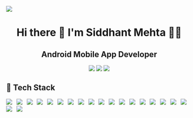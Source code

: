 ![](https://komarev.com/ghpvc/?username=Siddhant23&color=brightgreen&style=flat&label=Profile+Hits)
<h1 align='center'>
  Hi there 👋 I'm Siddhant Mehta 👨‍💻
</h1>
<h2 align='center'>
  Android Mobile App Developer
</h2>

<p align="center">

   <a href="mailto:mehtasiddhant23@gmail.com" target="_blank">
   <img src="https://img.shields.io/badge/-Gmail-c14438?style=flat&logo=Gmail&logoColor=white"/></a>
    
   <a href="https://www.linkedin.com/in/siddhant-mehta" target="_blank">
   <img src="https://img.shields.io/badge/-LinkedIn-blue?style=flat&logo=Linkedin&logoColor=white"/></a>
   
   <a href="https://github.com/Siddhant23" target="_blank">
   <img src="https://img.shields.io/badge/-Github-000?style=flat&logo=Github&logoColor=white"/></a>

</p>


##  🔨 Tech Stack

<p align="left">
  <img src="https://img.shields.io/badge/Android-3DDC84?style=for-the-badge&logo=android&logoColor=white" /> 
  &nbsp
  <img src="https://img.shields.io/badge/Kotlin-0095D5?&style=for-the-badge&logo=kotlin&logoColor=white" />
  &nbsp
  <img src="https://img.shields.io/badge/Android_Studio-3DDC84?style=for-the-badge&logo=android-studio&logoColor=white" /> 
  &nbsp
  <img src="https://img.shields.io/badge/Java-ED8B00?style=for-the-badge&logo=java&logoColor=white" /> 
  &nbsp
  <img src="https://img.shields.io/badge/firebase-ffca28?style=for-the-badge&logo=firebase&logoColor=black" /> 
  &nbsp
  <img src="https://img.shields.io/badge/Postman-FF6C37?style=for-the-badge&logo=Postman&logoColor=white" /> 
  &nbsp
  <img src="https://img.shields.io/badge/Git-F05032?style=for-the-badge&logo=git&logoColor=white" /> 
  &nbsp
  <img src="https://img.shields.io/badge/Jira-0052CC?style=for-the-badge&logo=Jira&logoColor=white" />
   &nbsp
  <img src= "https://img.shields.io/badge/GitLab-330F63?style=for-the-badge&logo=gitlab&logoColor=white" />
  &nbsp
   <img src= "https://img.shields.io/badge/Sourcetree-0052CC?style=for-the-badge&logo=Sourcetree&logoColor=white" />
  &nbsp
    <img src= "https://img.shields.io/badge/Bitbucket-0747a6?style=for-the-badge&logo=bitbucket&logoColor=white" />
  &nbsp
      <img src= "https://img.shields.io/badge/SQLite-07405E?style=for-the-badge&logo=sqlite&logoColor=white" />
  &nbsp
    <img src= "https://img.shields.io/badge/GraphQl-E10098?style=for-the-badge&logo=graphql&logoColor=white" />
  &nbsp
     <img src= "https://img.shields.io/badge/gradle-02303A?style=for-the-badge&logo=gradle&logoColor=white" />
  &nbsp
     <img src= "https://img.shields.io/badge/Junit5-25A162?style=for-the-badge&logo=junit5&logoColor=white" />
  &nbsp
      <img src= "https://img.shields.io/badge/Jenkins-D24939?style=for-the-badge&logo=Jenkins&logoColor=white" />
  &nbsp
     <img src= "https://img.shields.io/badge/Amazon_AWS-FF9900?style=for-the-badge&logo=amazonaws&logoColor=white" />
  &nbsp
     <img src= "https://img.shields.io/badge/GitHub_Actions-2088FF?style=for-the-badge&logo=github-actions&logoColor=white" />
  &nbsp
     <img src= "https://img.shields.io/badge/Google_Play-414141?style=for-the-badge&logo=google-play&logoColor=white" />
  &nbsp
     <img src= "https://img.shields.io/badge/Trello-0052CC?style=for-the-badge&logo=trello&logoColor=white" />
  &nbsp
  
</p>

<!-- <img src="https://github-readme-streak-stats.herokuapp.com/?user=Siddhant23" /> -->
<!--   <img height="150" align="right" src="https://github-readme-stats.vercel.app/api?username=Siddhant23&count_private=true&include_all_commits=true" /> -->
<!--   <img src="https://github-readme-stats.vercel.app/api/top-langs/?username=Siddhant23&layout=compact" /> -->
